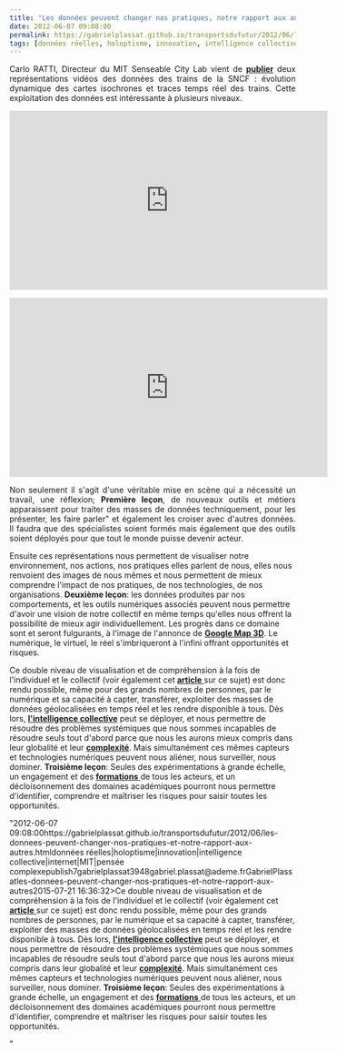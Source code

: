 ```yaml
---
title: "Les données peuvent changer nos pratiques, notre rapport aux autres et initier une nouvelle forme d'intelligence collective"
date: 2012-06-07 09:08:00
permalink: https://gabrielplassat.github.io/transportsdufutur/2012/06/les-donnees-peuvent-changer-nos-pratiques-et-notre-rapport-aux-autres.html
tags: [données réelles, holoptisme, innovation, intelligence collective, internet, MIT, pensée complexe]
---
```


<p style="text-align: justify;">Carlo RATTI, Directeur du MIT Senseable City Lab vient de <a href="http://ht.ly/bnLSy" target="_blank"><strong>publier</strong></a> deux représentations vidéos des données des trains de la SNCF : évolution dynamique des cartes isochrones et traces temps réel des trains. Cette exploitation des données est intéressante à plusieurs niveaux.</p> <p><iframe frameborder="0" height="315" src="http://www.youtube.com/embed/bGyfuSlYWa0" width="560"></iframe></p>   <!--more-->   <p><iframe frameborder="0" height="315" src="http://www.youtube.com/embed/I17_nuPiJI4" width="560"></iframe></p> <p style="text-align: justify;">Non seulement il s'agit d'une véritable mise en scène qui a nécessité un travail, une réflexion; <strong>Première leçon</strong>, de nouveaux outils et métiers apparaissent pour traiter des masses de données techniquement, pour les présenter, les faire parler" et également les croiser avec d'autres données. Il faudra que des spécialistes soient formés mais également que des outils soient déployés pour que tout le monde puisse devenir acteur.</p> <p style=""text-align: justify>Ensuite ces représentations nous permettent de visualiser notre environnement, nos actions, nos pratiques elles parlent de nous, elles nous renvoient des images de nous mêmes et nous permettent de mieux comprendre l'impact de nos pratiques, de nos technologies, de nos organisations. <strong>Deuxième leçon</strong>: les données produites par nos comportements, et les outils numériques associés peuvent nous permettre d'avoir une vision de notre collectif en même temps qu'elles nous offrent la possibilité de mieux agir individuellement. Les progrès dans ce domaine sont et seront fulgurants, à l'image de l'annonce de <a href=""http://googleblog.blogspot.fr/2012/06/never-ending-quest-for-perfect-map.html"" target=""_blank""><strong>Google Map 3D</strong></a>. Le numérique, le virtuel, le réel s'imbriqueront à l'infini offrant opportunités et risques.</p> <p style=""text-align: justify>Ce double niveau de visualisation et de compréhension à la fois de l'individuel et le collectif (voir également cet <a href="https://gabrielplassat.github.io/transportsdufutur/2012/01/le-nouveau-monde-2012-nm2012-arrive-il-va-en-surprendre-plus-dun.html"" target=""_blank""><strong>article</strong> </a>sur ce sujet) est donc rendu possible, même pour des grands nombres de personnes, par le numérique et sa capacité à capter, transférer, exploiter des masses de données géolocalisées en temps réel et les rendre disponible à tous. Dès lors, <a href="https://gabrielplassat.github.io/transportsdufutur/2011/09/transports-mobilites-quelles-sont-les-5-innovations-qui-peuvent-changer-les-comportements.html"" target=""_blank""><strong>l'intelligence collective</strong></a> peut se déployer, et nous permettre de résoudre des problèmes systémiques que nous sommes incapables de résoudre seuls tout d'abord parce que nous les aurons mieux compris dans leur globalité et leur <a href="https://gabrielplassat.github.io/transportsdufutur/2011/04/metanote-tdf-11-transports-mobilites-introduction-a-la-pensee-complexe.html"" target=""_blank""><strong>complexité</strong></a>. Mais simultanément ces mêmes capteurs et technologies numériques peuvent nous aliéner, nous surveiller, nous dominer. <strong>Troisième leçon</strong>: Seules des expérimentations à grande échelle, un engagement et des <a href=""http://www.amazon.fr/Les-10-commandements-l%C3%A8re-numerique/dp/2916571655"" target=""_blank""><strong>formations</strong> </a>de tous les acteurs, et un décloisonnement des domaines académiques pourront nous permettre d'identifier, comprendre et maîtriser les risques pour saisir toutes les opportunités.</p>"2012-06-07 09:08:00https://gabrielplassat.github.io/transportsdufutur/2012/06/les-donnees-peuvent-changer-nos-pratiques-et-notre-rapport-aux-autres.htmldonnées réelles|holoptisme|innovation|intelligence collective|internet|MIT|pensée complexepublish7gabrielplassat3948gabriel.plassat@ademe.frGabrielPlassatles-donnees-peuvent-changer-nos-pratiques-et-notre-rapport-aux-autres2015-07-21 16:36:32>Ce double niveau de visualisation et de compréhension à la fois de l'individuel et le collectif (voir également cet <a href="https://gabrielplassat.github.io/transportsdufutur/2012/01/le-nouveau-monde-2012-nm2012-arrive-il-va-en-surprendre-plus-dun.html"" target=""_blank""><strong>article</strong> </a>sur ce sujet) est donc rendu possible, même pour des grands nombres de personnes, par le numérique et sa capacité à capter, transférer, exploiter des masses de données géolocalisées en temps réel et les rendre disponible à tous. Dès lors, <a href="https://gabrielplassat.github.io/transportsdufutur/2011/09/transports-mobilites-quelles-sont-les-5-innovations-qui-peuvent-changer-les-comportements.html"" target=""_blank""><strong>l'intelligence collective</strong></a> peut se déployer, et nous permettre de résoudre des problèmes systémiques que nous sommes incapables de résoudre seuls tout d'abord parce que nous les aurons mieux compris dans leur globalité et leur <a href="https://gabrielplassat.github.io/transportsdufutur/2011/04/metanote-tdf-11-transports-mobilites-introduction-a-la-pensee-complexe.html"" target=""_blank""><strong>complexité</strong></a>. Mais simultanément ces mêmes capteurs et technologies numériques peuvent nous aliéner, nous surveiller, nous dominer. <strong>Troisième leçon</strong>: Seules des expérimentations à grande échelle, un engagement et des <a href=""http://www.amazon.fr/Les-10-commandements-l%C3%A8re-numerique/dp/2916571655"" target=""_blank""><strong>formations</strong> </a>de tous les acteurs, et un décloisonnement des domaines académiques pourront nous permettre d'identifier, comprendre et maîtriser les risques pour saisir toutes les opportunités.</p>"
